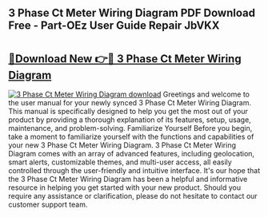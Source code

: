 ## 3 Phase Ct Meter Wiring Diagram PDF Download Free - Part-OEz User Guide Repair JbVKX

# <h2><a href="http://dfs0ttd.blite.top/?on=3+Phase+Ct+Meter+Wiring+Diagram">🔗Download New 👉🔴 3 Phase Ct Meter Wiring Diagram</a></h2>

[![3 Phase Ct Meter Wiring Diagram download](https://i.imgur.com/lujVjoI.png)](http://dfs0ttd.blite.top/?on=3+Phase+Ct+Meter+Wiring+Diagram)
Greetings and welcome to the user manual for your newly synced 3 Phase Ct Meter Wiring Diagram. This manual is specifically designed to help you get the most out of your product by providing a thorough explanation of its features, setup, usage, maintenance, and problem-solving. Familiarize Yourself Before you begin, take a moment to familiarize yourself with the functions and capabilities of your new 3 Phase Ct Meter Wiring Diagram. 3 Phase Ct Meter Wiring Diagram comes with an array of advanced features, including geolocation, smart alerts, customizable themes, and multi-user access, all easily controlled through the user-friendly and intuitive interface. It's our hope that the 3 Phase Ct Meter Wiring Diagram has been a helpful and informative resource in helping you get started with your new product. Should you require any assistance or clarification, please do not hesitate to contact our customer support team.
